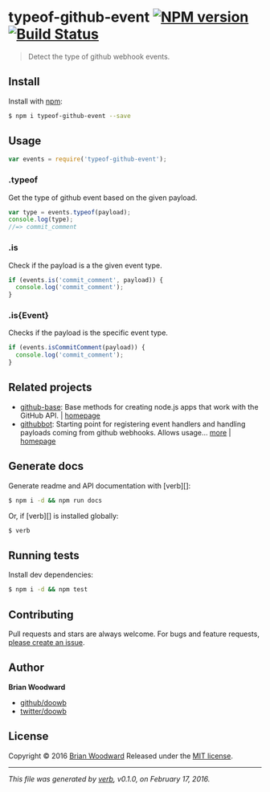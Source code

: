 # typeof-github-event [![NPM version](https://img.shields.io/npm/v/typeof-github-event.svg)](https://www.npmjs.com/package/typeof-github-event) [![Build Status](https://img.shields.io/travis/doowb/typeof-github-event.svg)](https://travis-ci.org/doowb/typeof-github-event)

> Detect the type of github webhook events.

## Install

Install with [npm](https://www.npmjs.com/):

```sh
$ npm i typeof-github-event --save
```

## Usage

```js
var events = require('typeof-github-event');
```

### .typeof

Get the type of github event based on the given payload.

```js
var type = events.typeof(payload);
console.log(type);
//=> commit_comment
```

### .is

Check if the payload is a the given event type.

```js
if (events.is('commit_comment', payload)) {
  console.log('commit_comment');
}
```

### .is{Event}

Checks if the payload is the specific event type.

```js
if (events.isCommitComment(payload)) {
  console.log('commit_comment');
}
```

## Related projects

* [github-base](https://www.npmjs.com/package/github-base): Base methods for creating node.js apps that work with the GitHub API. | [homepage](https://github.com/jonschlinkert/github-base)
* [githubbot](https://www.npmjs.com/package/githubbot): Starting point for registering event handlers and handling payloads coming from github webhooks. Allows usage… [more](https://www.npmjs.com/package/githubbot) | [homepage](https://github.com/doowb/githubbot)

## Generate docs

Generate readme and API documentation with [verb][]:

```sh
$ npm i -d && npm run docs
```

Or, if [verb][] is installed globally:

```sh
$ verb
```

## Running tests

Install dev dependencies:

```sh
$ npm i -d && npm test
```

## Contributing

Pull requests and stars are always welcome. For bugs and feature requests, [please create an issue](https://github.com/doowb/typeof-github-event/issues/new).

## Author

**Brian Woodward**

* [github/doowb](https://github.com/doowb)
* [twitter/doowb](http://twitter.com/doowb)

## License

Copyright © 2016 [Brian Woodward](https://github.com/doowb)
Released under the [MIT license](https://github.com/doowb/typeof-github-event/blob/master/LICENSE).

***

_This file was generated by [verb](https://github.com/verbose/verb), v0.1.0, on February 17, 2016._